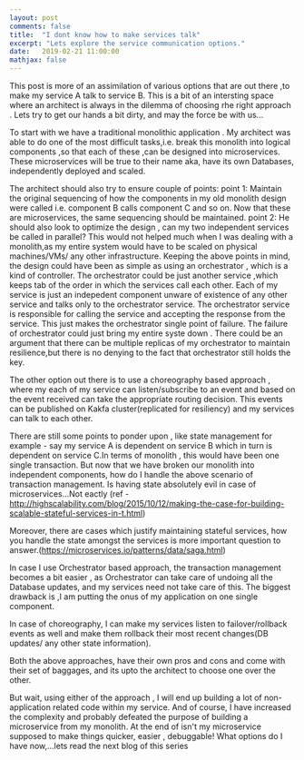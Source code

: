 ```yaml
---
layout: post
comments: false
title:  "I dont know how to make services talk"
excerpt: "Lets explore the service communication options."
date:   2019-02-21 11:00:00
mathjax: false
---
```


This post is more of an assimilation of various options that are out there ,to make my service A talk to service B. This is a bit of an intersting space where an architect is always in the dilemma of choosing rhe right approach . 
Lets try to get our hands a bit dirty, and may the force be with us...

To start with we have a traditional monolithic application . My architect was able to do one of the most difficult tasks,i.e. break this monolith into logical components ,so that each of these ,can be designed into microservices. These microservices will be true to their name aka, have its own Databases, independently deployed and scaled.

The architect should also try to ensure couple of points:
point 1: Maintain the original sequencing of how the components in my old monolith design were called i.e. component B calls component C and so on. Now that these are microservices, the same sequencing should be maintained.
point 2: He should also look to optimize the design , can my two independent services be called in parallel? This would not helped much when I was dealing with a monolith,as my entire system would have to be scaled on physical machines/VMs/ any other infrastructure.
Keeping the above points in mind, the design could have been as simple as using an orchestrator , which is a kind of controller. The orchestrator could be just another service ,which keeps tab of the order in which the services call each other. Each of my service is just an indepedent component unware of existence of any other service and talks only to the orchestrator service. The orchestrator service is responsible for calling the service and accepting the response from the service. This just makes the orchestrator single point of failure. The failure of orchestrator could just bring my entire syste down . There could be an argument that there can be multiple replicas of my orchestrator to maintain resilience,but there is no denying to the fact that orchestrator still holds the key.

The other option out there is to use a choreography based approach , where my each of my service can listen/subscribe to an event and based on the event received can take the appropriate routing decision. This events can be published on Kakfa cluster(replicated for resiliency) and my services can talk to each other. 

There are still some points to ponder upon , like state management for example - say my service A is dependent on service B which in turn is dependent on service C.In terms of monolith , this would have been one single transaction. 
But now that we have broken our monolith into independent components, how do I handle the above scenario of transaction management.
Is having state absolutely evil in case of microservices...Not eactly (ref - http://highscalability.com/blog/2015/10/12/making-the-case-for-building-scalable-stateful-services-in-t.html)

Moreover, there are cases which justify maintaining stateful services, how you handle the state amongst the services is more important question to answer.(https://microservices.io/patterns/data/saga.html)

In case I use Orchestrator based approach, the transaction management becomes a bit easier , as Orchestrator can take care of undoing all the Database updates, and my services need not take care of this. The biggest drawback is ,I am putting the onus of my application on one single component.

In case of choreography, I can make my services listen to failover/rollback events as well and make them rollback their most recent changes(DB updates/ any other state information).

Both the above approaches, have their own pros and cons and come with their set of baggages, and its upto the architect to choose one over the other.

But wait, using either of the approach , I will end up building a lot of non-application related code within my service. And of course, I have increased the complexity and probably defeated the purpose of building a microservice from my monolith. At the end of isn't my microservice supposed to make things quicker, easier , debuggable! What options do I have now,...lets read the next blog of this series
